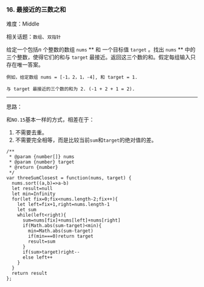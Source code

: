 ### 16. 最接近的三数之和

难度：Middle

相关话题：`数组`、`双指针`

给定一个包括*n*  个整数的数组 `nums` ** 和 一个目标值 `target` 。找出 `nums` ** 中的三个整数，使得它们的和与 `target` 最接近。返回这三个数的和。假定每组输入只存在唯一答案。



```
例如，给定数组 nums = [-1，2，1，-4], 和 target = 1.

与 target 最接近的三个数的和为 2. (-1 + 2 + 1 = 2).
```



-----

思路：

和`NO.15`基本一样的方式，相差在于：

1. 不需要去重。
2. 不需要完全相等，而是比较当前`sum`和`target`的绝对值的差。

```
/**
 * @param {number[]} nums
 * @param {number} target
 * @return {number}
 */
var threeSumClosest = function(nums, target) {
  nums.sort((a,b)=>a-b)
  let result=null
  let min=Infinity
  for(let fix=0;fix<nums.length-2;fix++){
    let left=fix+1,right=nums.length-1
    let sum
    while(left<right){
      sum=nums[fix]+nums[left]+nums[right]
      if(Math.abs(sum-target)<min){
        min=Math.abs(sum-target)
        if(min===0)return target
        result=sum
      }
      if(sum>target)right--
      else left++
    }
  }
  return result
};
```

